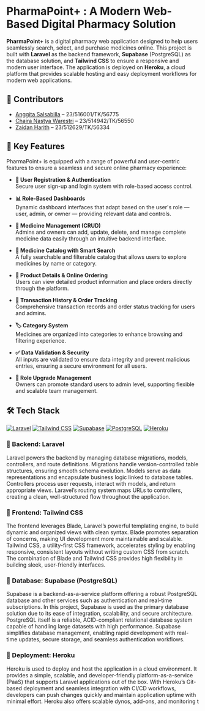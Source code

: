 # PharmaPoint+ : A Modern Web-Based Digital Pharmacy Solution

**PharmaPoint+** is a digital pharmacy web application designed to help users seamlessly search, select, and purchase medicines online. This project is built with **Laravel** as the backend framework, **Supabase** (PostgreSQL) as the database solution, and **Tailwind CSS** to ensure a responsive and modern user interface. The application is deployed on **Heroku**, a cloud platform that provides scalable hosting and easy deployment workflows for modern web applications.

## 👥 Contributors

-   [Anggita Salsabilla](https://www.instagram.com/anggita.salsabilla/) – 23/516001/TK/56775
-   [Chaira Nastya Warestri](https://www.instagram.com/chairanastya/) – 23/514942/TK/56550
-   [Zaidan Harith](https://www.instagram.com/zaidanharith_/) – 23/512629/TK/56334

## 🚀 Key Features

PharmaPoint+ is equipped with a range of powerful and user-centric features to ensure a seamless and secure online pharmacy experience:

-   **🔐 User Registration & Authentication**  
    Secure user sign-up and login system with role-based access control.

-   **📊 Role-Based Dashboards**  
    Dynamic dashboard interfaces that adapt based on the user's role — user, admin, or owner — providing relevant data and controls.

-   **💊 Medicine Management (CRUD)**  
    Admins and owners can add, update, delete, and manage complete medicine data easily through an intuitive backend interface.

-   **🔎 Medicine Catalog with Smart Search**  
    A fully searchable and filterable catalog that allows users to explore medicines by name or category.

-   **🧾 Product Details & Online Ordering**  
    Users can view detailed product information and place orders directly through the platform.

-   **📂 Transaction History & Order Tracking**  
    Comprehensive transaction records and order status tracking for users and admins.

-   **🏷️ Category System**  
    Medicines are organized into categories to enhance browsing and filtering experience.

-   **✅ Data Validation & Security**  
    All inputs are validated to ensure data integrity and prevent malicious entries, ensuring a secure environment for all users.

-   **🔄 Role Upgrade Management**  
    Owners can promote standard users to admin level, supporting flexible and scalable team management.

## 🛠️ Tech Stack

[![Laravel](https://img.shields.io/badge/Laravel-E63946?style=for-the-badge&logo=laravel&logoColor=white)](https://laravel.com)
[![Tailwind CSS](https://img.shields.io/badge/Tailwind_CSS-0EA5E9?style=for-the-badge&logo=tailwind-css&logoColor=white)](https://tailwindcss.com)
[![Supabase](https://img.shields.io/badge/Supabase-2BC48A?style=for-the-badge&logo=supabase&logoColor=white)](https://supabase.com)
[![PostgreSQL](https://img.shields.io/badge/PostgreSQL-336699?style=for-the-badge&logo=postgresql&logoColor=white)](https://www.postgresql.org)
[![Heroku](https://img.shields.io/badge/Heroku-430098?style=for-the-badge&logo=heroku&logoColor=white)](https://www.heroku.com)

### 🔹 Backend: Laravel

Laravel powers the backend by managing database migrations, models, controllers, and route definitions. Migrations handle version-controlled table structures, ensuring smooth schema evolution. Models serve as data representations and encapsulate business logic linked to database tables. Controllers process user requests, interact with models, and return appropriate views. Laravel’s routing system maps URLs to controllers, creating a clean, well-structured flow throughout the application.

### 🔹 Frontend: Tailwind CSS

The frontend leverages Blade, Laravel’s powerful templating engine, to build dynamic and organized views with clean syntax. Blade promotes separation of concerns, making UI development more maintainable and scalable. Tailwind CSS, a utility-first CSS framework, accelerates styling by enabling responsive, consistent layouts without writing custom CSS from scratch. The combination of Blade and Tailwind CSS provides high flexibility in building sleek, user-friendly interfaces.

### 🔹 Database: Supabase (PostgreSQL)

Supabase is a backend-as-a-service platform offering a robust PostgreSQL database and other services such as authentication and real-time subscriptions. In this project, Supabase is used as the primary database solution due to its ease of integration, scalability, and secure architecture. PostgreSQL itself is a reliable, ACID-compliant relational database system capable of handling large datasets with high performance. Supabase simplifies database management, enabling rapid development with real-time updates, secure storage, and seamless authentication workflows.

### 🔹 Deployment: Heroku

Heroku is used to deploy and host the application in a cloud environment. It provides a simple, scalable, and developer-friendly platform-as-a-service (PaaS) that supports Laravel applications out of the box. With Heroku’s Git-based deployment and seamless integration with CI/CD workflows, developers can push changes quickly and maintain application uptime with minimal effort. Heroku also offers scalable dynos, add-ons, and monitoring t
